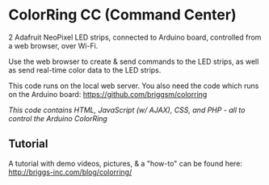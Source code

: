 ColorRing CC (Command Center)
=============================

2 Adafruit NeoPixel LED strips, connected to Arduino board, controlled from a web browser, over Wi-Fi.

Use the web browser to create & send commands to the LED strips, as well as send real-time color data to the LED strips.

This code runs on the local web server. You also need the code which runs on the Arduino board: https://github.com/briggsm/colorring

*This code contains HTML, JavaScript (w/ AJAX), CSS, and PHP - all to control the Arduino ColorRing*

Tutorial
--------
A tutorial with demo videos, pictures, & a "how-to" can be found here:
http://briggs-inc.com/blog/colorring/

